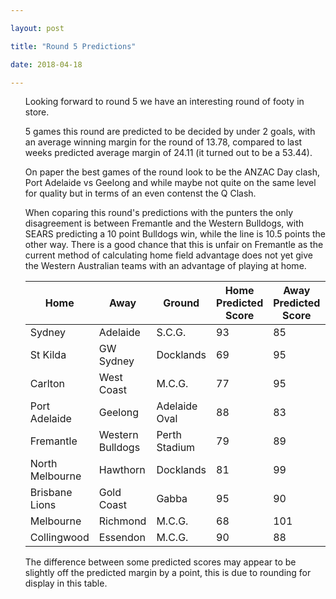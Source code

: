 ```yaml
---

layout: post

title: "Round 5 Predictions"

date: 2018-04-18

---
```


<ul class="post">

<div class="blurb">

<p>Looking forward to round 5 we have an interesting round of footy in store.</p>
<p>5 games this round are predicted to be decided by under 2 goals, with an average winning margin for the round of 13.78, compared to last weeks predicted average margin of 24.11 (it turned out to be a 53.44).</p>
<p>On paper the best games of the round look to be the ANZAC Day clash, Port Adelaide vs Geelong and while maybe not quite on the same level for quality but in terms of an even contenst the Q Clash.</p>
<p>When coparing this round's predictions with the punters the only disagreement is between Fremantle and the Western Bulldogs, with SEARS predicting a 10 point Bulldogs win, while the line is 10.5 points the other way. There is a good chance that this is unfair on Fremantle as the current method of calculating home field advantage does not yet give the Western Australian teams with an advantage of playing at home.</p>

<table>  <thead>     <tr>       <th>Home</th>       <th>Away</th>       <th>Ground</th>       <th>Home Predicted Score</th>       <th>Away Predicted Score</th>       <th>Predicted Margin</th>       <th>Home Prob</th>     </tr>   </thead>   <tbody>     <tr>       <td>Sydney</td>       <td>Adelaide</td>       <td>S.C.G.</td>       <td>93</td>       <td>85</td>       <td>8</td>       <td>0.596066</td>     </tr >     <tr >       <td>St Kilda</td>       <td>GW Sydney</td>       <td>Docklands</td>       <td>69</td>       <td>95</td>       <td>-27</td>       <td>0.225643</td>     </tr >     <tr >       <td>Carlton</td>       <td>West Coast</td>       <td>M.C.G.</td>       <td>77</td>       <td>95</td>       <td>-18</td>       <td>0.304095</td>     </tr >     <tr >       <td>Port Adelaide</td>       <td>Geelong</td>       <td>Adelaide Oval</td>       <td>88</td>       <td>83</td>       <td>4</td>       <td>0.547988</td>     </tr >     <tr >       <td>Fremantle</td>       <td>Western Bulldogs</td>       <td>Perth Stadium</td>       <td>79</td>       <td>89</td>       <td>-10</td>       <td>0.388535</td>     </tr >     <tr >       <td>North Melbourne</td>       <td>Hawthorn</td>       <td>Docklands</td>       <td>81</td>       <td>99</td>       <td>-18</td>       <td>0.305753</td>     </tr >     <tr >       <td>Brisbane Lions</td>       <td>Gold Coast</td>       <td>Gabba</td>       <td>95</td>       <td>90</td>       <td>5</td>       <td>0.561874</td>     </tr >     <tr >       <td>Melbourne</td>       <td>Richmond</td>       <td>M.C.G.</td>       <td>68</td>       <td>101</td>       <td>-32</td>       <td>0.183432</td>     </tr >     <tr >       <td>Collingwood</td>       <td>Essendon</td>       <td>M.C.G.</td>       <td>90</td>       <td>88</td>       <td>2</td>       <td>0.526642</td>     </tr >   </tbody> </table>


<p>The difference between some predicted scores may appear to be slightly off the predicted margin by a point, this is due to rounding for display in this table.</p>
</div><!-- /.blurb -->	

</ul>
